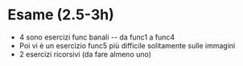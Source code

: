 # Esame (2.5-3h)
- 4 sono esercizi func banali -- da func1 a func4
- Poi vi è un esercizio func5 più difficile solitamente sulle immagini
- 2 esercizi ricorsivi (da fare almeno uno)